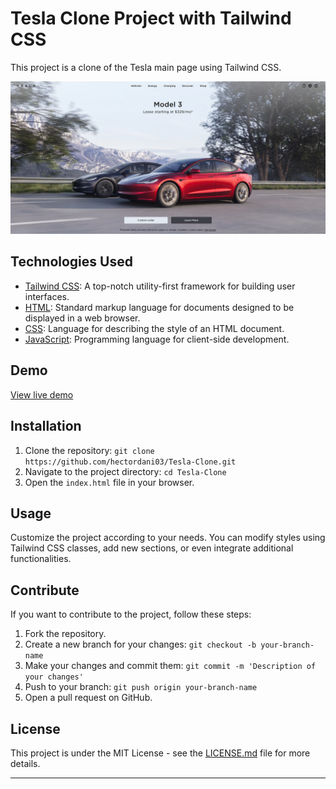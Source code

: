 # Tesla Clone Project with Tailwind CSS

This project is a clone of the Tesla main page using Tailwind CSS.

![Tesla Clone](assets/portada.png)

## Technologies Used

- [Tailwind CSS](https://tailwindcss.com/): A top-notch utility-first framework for building user interfaces.
- [HTML](https://developer.mozilla.org/en-US/docs/Web/HTML): Standard markup language for documents designed to be displayed in a web browser.
- [CSS](https://developer.mozilla.org/en-US/docs/Web/CSS): Language for describing the style of an HTML document.
- [JavaScript](https://developer.mozilla.org/en-US/docs/Web/JavaScript): Programming language for client-side development.

## Demo

[View live demo](link-to-your-demo)

## Installation

1. Clone the repository: `git clone https://github.com/hectordani03/Tesla-Clone.git`
2. Navigate to the project directory: `cd Tesla-Clone`
3. Open the `index.html` file in your browser.

## Usage

Customize the project according to your needs. You can modify styles using Tailwind CSS classes, add new sections, or even integrate additional functionalities.

## Contribute

If you want to contribute to the project, follow these steps:

1. Fork the repository.
2. Create a new branch for your changes: `git checkout -b your-branch-name`
3. Make your changes and commit them: `git commit -m 'Description of your changes'`
4. Push to your branch: `git push origin your-branch-name`
5. Open a pull request on GitHub.

## License

This project is under the MIT License - see the [LICENSE.md](LICENSE.md) file for more details.

---
